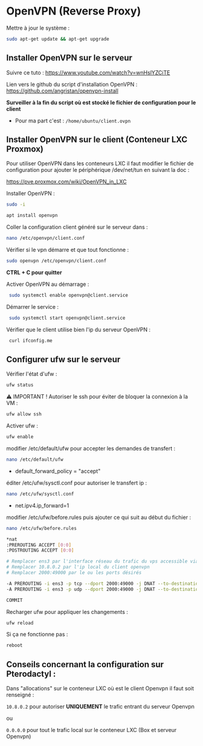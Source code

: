 # OpenVPN (Reverse Proxy)

Mettre à jour le système :

```bash
sudo apt-get update && apt-get upgrade
```

## Installer OpenVPN sur le serveur

Suivre ce tuto :
https://www.youtube.com/watch?v=wnHslYZCiTE

Lien vers le github du script d'installation OpenVPN :
https://github.com/angristan/openvpn-install

**Surveiller à la fin du script où est stocké le fichier de configuration pour le client**

- Pour ma part c'est : `/home/ubuntu/client.ovpn`

## Installer OpenVPN sur le client (Conteneur LXC Proxmox) 

Pour utiliser OpenVPN dans les conteneurs LXC il faut modifier le fichier de configuration pour ajouter le périphérique /dev/net/tun en suivant la doc :

https://pve.proxmox.com/wiki/OpenVPN_in_LXC

Installer OpenVPN :

```bash
sudo -i
```

```bash
apt install openvpn
```

Coller la configuration client généré sur le serveur dans :

```bash
nano /etc/openvpn/client.conf
```

Vérifier si le vpn démarre et que tout fonctionne :

```bash
sudo openvpn /etc/openvpn/client.conf
```

**CTRL + C pour quitter**

Activer OpenVPN au démarrage :

```bash
 sudo systemctl enable openvpn@client.service
```

Démarrer le service :

```bash
 sudo systemctl start openvpn@client.service
```

Vérifier que le client utilise bien l'ip du serveur OpenVPN :
```bash
 curl ifconfig.me
```

## Configurer ufw sur le serveur

Vérifier l'état d'ufw :

```bash
ufw status
```

⚠️ IMPORTANT ! Autoriser le ssh pour éviter de bloquer la connexion à la VM :

```bash
ufw allow ssh
```

Activer ufw :

```bash
ufw enable
```

modifier /etc/default/ufw pour accepter les demandes de transfert :

```bash
nano /etc/default/ufw
```

- default_forward_policy = "accept"

éditer /etc/ufw/sysctl.conf pour autoriser le transfert ip :

```bash
nano /etc/ufw/sysctl.conf
```

- net.ipv4.ip_forward=1

modifier /etc/ufw/before.rules puis ajouter ce qui suit au début du fichier :

```bash
nano /etc/ufw/before.rules
```

```bash
*nat
:PREROUTING ACCEPT [0:0]
:POSTROUTING ACCEPT [0:0]

# Remplacer ens3 par l'interface réseau du trafic du vps accessible via l'ip publique (Visible avec la commande : ifconfig)
# Remplacer 10.8.0.2 par l'ip local du client openvpn
# Remplacer 2000:49000 par le ou les ports désirés

-A PREROUTING -i ens3 -p tcp --dport 2000:49000 -j DNAT --to-destination 10.8.0.2
-A PREROUTING -i ens3 -p udp --dport 2000:49000 -j DNAT --to-destination 10.8.0.2

COMMIT
```

Recharger ufw pour appliquer les changements :

```bash
ufw reload
```

Si ça ne fonctionne pas :

```bash
reboot
```

## Conseils concernant la configuration sur Pterodactyl :

Dans "allocations" sur le conteneur LXC où est le client Openvpn il faut soit renseigné : 

`10.8.0.2` pour autoriser **UNIQUEMENT** le trafic entrant du serveur Openvpn 

ou 

`0.0.0.0` pour tout le trafic local sur le conteneur LXC (Box et serveur Openvpn)

